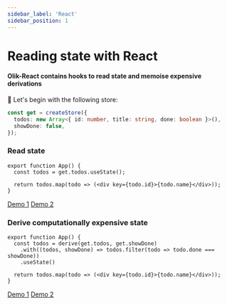 ```yaml
---
sidebar_label: 'React'
sidebar_position: 1
---
```


# Reading state with **React**

#### Olik-React contains hooks to read state and memoise expensive derivations  

🥚 Let's begin with the following store:
```ts
const get = createStore({
  todos: new Array<{ id: number, title: string, done: boolean }>(),
  showDone: false,
});
```

### **Read** state
```tsx
export function App() {
  const todos = get.todos.useState();

  return todos.map(todo => (<div key={todo.id}>{todo.name}</div>));
}
```
<div>
  <a class="code-sandbox-demo" href="https://codesandbox.io/s/olik-react-usestate-hook-d3z0y?file=/src/App.tsx" target="_blank" title="Basic demo">Demo 1<img/></a>
  <a class="code-sandbox-demo" href="https://codesandbox.io/s/olik-react-usestate-with-deps-7pf9d?file=/src/App.tsx" target="_blank" title="Demo showing hook with dependencies">Demo 2<img/></a>
</div>

### **Derive** computationally expensive state
```tsx
export function App() {
  const todos = derive(get.todos, get.showDone)
    .with((todos, showDone) => todos.filter(todo => todo.done === showDone))
    .useState()

  return todos.map(todo => (<div key={todo.id}>{todo.name}</div>));
}
```
<div>
  <a class="code-sandbox-demo" href="https://codesandbox.io/s/olik-react-derivefrom-jv9dd?file=/src/App.tsx" target="_blank" title="Basic demo">Demo 1<img/></a>
  <a class="code-sandbox-demo" href="https://codesandbox.io/s/olik-react-derivefrom-with-deps-z7x4i?file=/src/App.tsx" target="_blank" title="Demo showing hook with dependencies">Demo 2<img/></a>
</div>